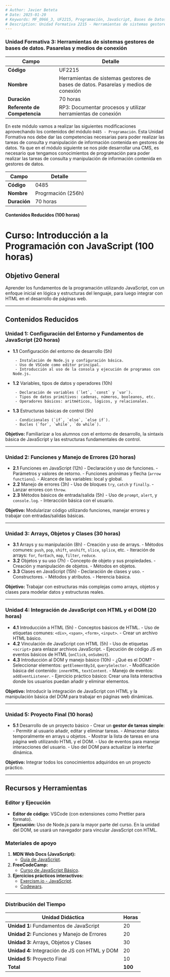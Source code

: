 ```yaml
---
# Author: Javier Beteta
# Date: 2025-01-20
# Keywords: MF_0966_3, UF2215, Programación, JavaScript, Bases de Datos, CMS
# Description: Unidad Formativa 2215 - Herramientas de sistemas gestores de bases de datos. Pasarelas y medios de conexión
---
```


### Unidad Formativa 3: Herramientas de sistemas gestores de bases de datos. Pasarelas y medios de conexión

| **Campo**                | **Detalle**                                                                 |
|---------------------------|-----------------------------------------------------------------------------|
| **Código**               | UF2215                                                                      |
| **Nombre**               | Herramientas de sistemas gestores de bases de datos. Pasarelas y medios de conexión |
| **Duración**             | 70 horas                                                                   |
| **Referente de Competencia** | RP3: Documentar procesos y utilizar herramientas de conexión              |


En este módulo vamos a realizar las siguientes modificaciones aprovechando los contenidos del módulo `0485 - Programación`. Esta Unidad Formativa nos debe dar las competencias necesarias para poder realizar las tareas de consulta y manipulación de información contenida en gestores de datos. Ya que en el módulo siguiente se nos pide desarrollar una CMS, es necesario que tengamos conocimientos de programación para poder realizar las tareas de consulta y manipulación de información contenida en gestores de datos.


| **Campo**                | **Detalle**                                                                 |
|---------------------------|-----------------------------------------------------------------------------|
| **Código**               | 0485                                                                      |
| **Nombre**               | Progrmación (256h)|
| **Duración**             | 70 horas                                                                   |


#### Contenidos Reducidos (100 horas)

# **Curso: Introducción a la Programación con JavaScript (100 horas)**

## **Objetivo General**
Aprender los fundamentos de la programación utilizando JavaScript, con un enfoque inicial en lógica y estructuras del lenguaje, para luego integrar con HTML en el desarrollo de páginas web.

---

## **Contenidos Reducidos**

### **Unidad 1: Configuración del Entorno y Fundamentos de JavaScript (20 horas)**

- **1.1** Configuración del entorno de desarrollo (5h)

       - Instalación de Node.js y configuración básica.
       - Uso de VSCode como editor principal.
       - Introducción al uso de la consola y ejecución de programas con Node.js.

- **1.2** Variables, tipos de datos y operadores (10h)
       
       - Declaración de variables (`let`, `const` y `var`).
       - Tipos de datos primitivos: cadenas, números, booleanos, etc.
       - Operadores básicos: aritméticos, lógicos, y relacionales.

- **1.3** Estructuras básicas de control (5h)
       
       - Condicionales (`if`, `else`, `else if`).
       - Bucles (`for`, `while`, `do while`).

**Objetivo:** Familiarizar a los alumnos con el entorno de desarrollo, la sintaxis básica de JavaScript y las estructuras fundamentales de control.

---

### **Unidad 2: Funciones y Manejo de Errores (20 horas)**
- **2.1** Funciones en JavaScript (12h)
       - Declaración y uso de funciones.
       - Parámetros y valores de retorno.
       - Funciones anónimas y flecha (`arrow functions`).
       - Alcance de las variables: local y global.
- **2.2** Manejo de errores (3h)
       - Uso de bloques `try`, `catch` y `finally`.
       - Lanzar errores con `throw`.
- **2.3** Métodos básicos de entrada/salida (5h)
       - Uso de `prompt`, `alert`, y `console.log`.
       - Interacción básica con el usuario.

**Objetivo:** Modularizar código utilizando funciones, manejar errores y trabajar con entradas/salidas básicas.

---

### **Unidad 3: Arrays, Objetos y Clases (30 horas)**
- **3.1** Arrays y su manipulación (8h)
       - Creación y uso de arrays.
       - Métodos comunes: `push`, `pop`, `shift`, `unshift`, `slice`, `splice`, etc.
       - Iteración de arrays: `for`, `forEach`, `map`, `filter`, `reduce`.
- **3.2** Objetos y su uso (7h)
       - Concepto de objeto y sus propiedades.
       - Creación y manipulación de objetos.
       - Métodos en objetos.
- **3.3** Clases en JavaScript (15h)
       - Declaración de clases y uso.
       - Constructores.
       - Métodos y atributos.
       - Herencia básica.

**Objetivo:** Trabajar con estructuras más complejas como arrays, objetos y clases para modelar datos y estructuras reales.

---

### **Unidad 4: Integración de JavaScript con HTML y el DOM (20 horas)**

- **4.1** Introducción a HTML (5h)
       - Conceptos básicos de HTML.
       - Uso de etiquetas comunes: `<div>`, `<span>`, `<form>`, `<input>`.
       - Crear un archivo HTML básico.
- **4.2** Vinculación de JavaScript con HTML (5h)
       - Uso de etiquetas `<script>` para enlazar archivos JavaScript.
       - Ejecución de código JS en eventos básicos de HTML (`onClick`, `onSubmit`).
- **4.3** Introducción al DOM y manejo básico (10h)
       - ¿Qué es el DOM?
       - Seleccionar elementos: `getElementById`, `querySelector`.
       - Modificación básica del contenido: `innerHTML`, `textContent`.
       - Manejo de eventos: `addEventListener`.
       - Ejercicio práctico básico: Crear una lista interactiva donde los usuarios puedan añadir y eliminar elementos.

**Objetivo:** Introducir la integración de JavaScript con HTML y la manipulación básica del DOM para trabajar en páginas web dinámicas.

---

### **Unidad 5: Proyecto Final (10 horas)**
- **5.1** Desarrollo de un proyecto básico
       - Crear un **gestor de tareas simple**:
             - Permitir al usuario añadir, editar y eliminar tareas.
             - Almacenar datos temporalmente en arrays u objetos.
             - Mostrar la lista de tareas en una página web utilizando HTML y el DOM.
             - Uso de eventos para manejar interacciones del usuario.
             - Uso del DOM para actualizar la interfaz dinámica.

**Objetivo:** Integrar todos los conocimientos adquiridos en un proyecto práctico.

---

## **Recursos y Herramientas**

### **Editor y Ejecución**
- **Editor de código:** VSCode (con extensiones como Prettier para formato).
- **Ejecución:** Uso de Node.js para la mayor parte del curso. En la unidad del DOM, se usará un navegador para vincular JavaScript con HTML.

### **Materiales de apoyo**
1. **MDN Web Docs (JavaScript):**
   - [Guía de JavaScript](https://developer.mozilla.org/en-US/docs/Web/JavaScript).
2. **FreeCodeCamp:**
   - [Curso de JavaScript Básico](https://www.freecodecamp.org/learn/javascript-algorithms-and-data-structures/).
3. **Ejercicios prácticos interactivos:**
   - [Exercism.io - JavaScript](https://exercism.io/tracks/javascript).
   - [Codewars](https://www.codewars.com/).

---

### **Distribución del Tiempo**

| Unidad Didáctica                            | Horas |
|---------------------------------------------|-------|
| **Unidad 1:** Fundamentos de JavaScript     | 20    |
| **Unidad 2:** Funciones y Manejo de Errores | 20    |
| **Unidad 3:** Arrays, Objetos y Clases      | 30    |
| **Unidad 4:** Integración de JS con HTML y DOM | 20    |
| **Unidad 5:** Proyecto Final                | 10    |
| **Total**                                   | **100** |
